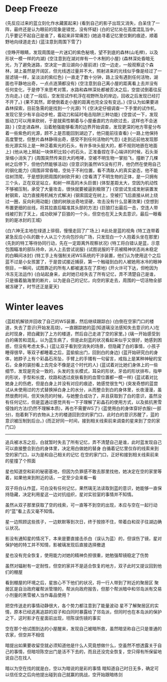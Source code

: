 
# Deep Freeze

{先反应过来的蓝立刻化作水藏匿起来}
{看到自己的影子出现又消失，白呆住了一阵，最终还是认为眼前的现象是错觉，没有怀疑}
{白的记忆处在高度混乱当中，几乎要记不起自己是谁了，看起来非常痛苦}
{她追寻着记忆里仅剩的痕迹，顺着野地向绿道走去}
{蓝注意到周围下雪了}

{空睁开眼睛，发现周围是一片迷幻的紫色秘境，望不到底的森林(山毛榉)，以及形状一模一样的内湖}
{空注意到在湖对岸有一个木制的小屋}
{森林深处昏暗无光，为了避免迷路，空决定一直沿湖向小屋前进}
{空一边走，一般观察这个森林，湖上虽然是开阔区，但光线透过量并不大，照射进来的光线似乎像是经过了一层滤镜一样，呈淡淡的紫红色}
{一直走了数十分钟，路上没有遇到任何活物，湖面也平静地出奇，一点点涟漪都没有}
{空注意到自己离小屋的距离看上去并没有任何变化，于是停下来思考对策，水路和森林深处都被否决之后，空尝试倒着往反方向走。}
{走了一段后，空发现试作机浮在视野所及的岸边，回收之后发现已经打不开了。}
{果不其然，即使倒着走小屋的距离也完全没有变远。}
{空认为如果要进森林探索，目前急需的是找到一个光源}
?{
    {空决定仔细调查一下手里的试作机，发现它至少有半自动步枪，震动刀和延时电击陷阱三种功能}
    {空尝试一下，发现振动刀可以用来砍树，于是就索性朝着与小屋垂直的方向砍过去，这样也不会迷路}
}
{空走进森林，沿着勉强能够看清的边界开始调查，发现更深的地方零星分布着一些紫色的光源，顾不上是否能回到湖边了，他只能前往查看}
{一路上他保持高度警觉，但整片森林静得出奇，感受不到任何活物的气息}
{走到近前他发现那些光源实际上是一种泛着紫光的石头，有许多块头挺大的，都不规则地嵌在地面上}
{他从地上掰起一块体积比较小的石头，正准备捏在手心端详的时候，石头渐渐缩小消失了}
{周围突然传来巨大的咆哮，空被不明生物一掌拍飞，撞断了几棵树之后停下，但他仍然能够活动}
{空意识到虽然WS没有打开，他仍然在使用自己的钢化能力}
{周围非常昏暗，空处于不利位置，看不清敌人的真实姿态，他不能往树顶爬，于是想到把周围的树砍开来}
{空看清了不明生物的正体，是一只拥有三个头，正在双足站立，和树一样高的木头巨兽}
{体型差距太大，空因为机动性不够被压制，承受了大量攻击，很快就要被逼到极限了}
{空尝试生成发射装置发射钢索，动力直接用机械方式解决}
{钢索固定在树上，空被打飞后直接从树上绕过一圈，反向利用动能}
{狼的树肤出奇地坚硬，攻击没有什么显著效果}
{空想到布置更细的丝线，将其拉直后瞄准其头部的方法}
{巨狼打出最后一击，空连人带线被打到了天上，成功砍掉了巨狼的一个头，但空也在天上失去意识，最后一眼看到的是冰封的王城}

{白六神无主地在绿道上徘徊，慢慢走回了广场上}
#此处是蓝的视角
{特工连带着紧急反应小队的数十人从三个方向包抄向广场，只发现白一个人抱着头坐在那里}
{先到的特工等待协同行动，先在一定距离外观察状况}
{特工将白错认是蓝，示意包围瞄准的部队待命，派人上去尝试说服}
{试图说服的干员被精神状态尚未稳定的白瞬间冰封}
{特工手上有强制关闭WS系统的干涉装置，他们认为使用这个之后蓝不过是小女孩罢了，于是尝试接近捕获，第一个触碰到白的人被她用冰冷的眼神侧目，一瞬间，试图靠近的所有人都被速冻在了原地}
{开火许可下达，但枪因为冷冻无法运作}
{白站起身来，此时她已经失去了所有记忆，弄不清楚自己是谁，只是循着脑海里的断片，以为是自己的记忆，向空的家走去，周围的一切活物全部被冻硬了，时节还正是夏天}

# Winter leaves

{蓝趁机解锁并回收了自己的WS装置，然后继续跟踪白}
{白倒在空家门口的楼道，失去了意识(开始发高烧)，一直跟踪她的蓝(知道璃没法感知失去意识的人)在此时现身，把白藏到了上方的楼道，然后自己走进了空的家里。}
{璃一开始感受到白的痛苦和混乱，以为蓝生病了，但是此刻蓝的状况看起来似乎又很好，她感到困惑，但没有考虑太多。}
{蓝让双子看到空消失的场景，但隐藏了白的事情，小孩子睡得很早，等双子都睡着之后，蓝偷偷出门，回到白的身边}
{蓝开始研究白的身体，她脖子上有个彩晶石吊坠，手臂上的手镯有一句留言，戒指上是某种神秘的宝石，全身的装扮看上去完全不像是这个时代的人}
{蓝试着对比她们身体上的一些细节，发现是完全一致的，头发的生长模式，耳朵的形状，牙齿的形状排布，指甲的形状，手型和长度，纹路和透过皮肤看到的血管位置都一模一样}
{蓝试着对比她身上的伤疤，但是白身上并没有对应的痕迹，她感觉很生气}
{突发奇想的蓝尝试从未使用过的方式替换掉白身上的水分，从而整合到白的身体里，长夜漫漫，虽然很费时间，但天快亮的时候，与她整合成功了，并且获取到了白的意识，虽然没有任何记忆，但是蓝通过感觉共有一下子理解了彩晶石的使用方式，以及抵抗黑雪侵蚀的方法(仍然不理解本质)，再也不需要WS了}
{蓝使用白的身体穿好衣服(一部分)，抱着剩下的衣物从上方的楼道回到空的家门口，此时白的意识苏醒了，蓝的意识被压制到后台。}
{而正好同一时间，接到相关线索前来调查的星来到了空的家门口}

***

追兵被冰冻之后，白就暂时失去了所有记忆，弄不清楚自己是谁，此时蓝发现自己可以直接整合到白的身体里，决定用白做她的替身
白循着记忆里仅存的线索来到空的家门口，以为是和自己相关的记忆
在空的家门口，正好和接到相关线索前来的星撞了个照面

星也知道空和彩的秘密基地，但因为负罪感不敢去那里找他，她决定在空的家里等着，如果他来到附近的话，一定至少会来看一看

双子将白认作蓝，可白没有任何记忆，果然璃无法读取到蓝的意识，她能够一直保持隐藏，决定利用星这一边对抗组织，星对实验室的事情并不知情。

虽然从双子那里获取了空的线索，可一直等不到空的出现，本应与空在一起行动的“蓝”看上去又毫不知情。

星一边照顾这些孩子，一边默默等到次日，终于按捺不住，带着白和双子往湖边确认状况。

影没有通知星的情况下，本来是要直接击杀白（误认为蓝）的，但误伤了镜，星对保护她的特工并不知情，影被璃发现后直接选择撤退

星也没有完全恢复，使用能力对她的精神负担很重，她勉强帮镜稳定了伤势

虽然对辐射有一定耐性，但空的家并不是适合恢复的地方，双子此时又提议回到他们的棚屋

看到棚屋的环境之后，星放心不下他们的状况，将一行人带到了附近的聚居区
聚居区是自治政府雇帮派管理的，帮派向政府报告，但那个帮派暗中和邻岛派有交易
小剂量的黑雪被人当作毒品使用？

把空传送走的事情动静很大，各个势力都注意到了能量波动
星不了解聚居区的实情，原本已经逃离追踪的双子和白同时暴露给了邻岛派，但同时也在本岛派的保护之下，这时影才在星面前出现，坦陈误伤镜的事实

空在那个他试图到达的小屋醒来，发现自己被暗所救，虽然暗坚称自己只是普通的农家，但空并不相信

暗提出如果要收留空就必须知道他是什么人究竟想做什么，空虽然不想透露关于自己的事情，但暗坦陈空出门是活不下去的，而且还没完全恢复，空只得有所保留地说自己在找人

暗以为空在找的就是白，空以为暗说的是彩的事情
暗知道自己时日无多，确定可以信任空之后向他提出碰到自己就赢的挑战，空开始跟暗练剑
